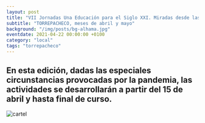 ```yaml
---
layout: post
title: "VII Jornadas Una Educación para el Siglo XXI. Miradas desde las Ciencias y las Artes"
subtitle: "TORREPACHECO, meses de abril y mayo"
background: "/img/posts/bg-alhama.jpg"
eventdate: 2021-04-22 00:00:00 +0100
category: "local"
tags: "torrepacheco"
---
```

## En esta edición, dadas las especiales circunstancias provocadas por la pandemia, las actividades se desarrollarán a partir del 15 de abril y hasta final de curso.  
![cartel](/img/posts/1campañapub.png)  
